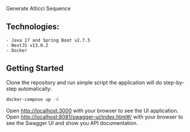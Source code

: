 Generate Alticci Sequence
## Technologies:
    - Java 17 and Spring Boot v2.7.5
    - NextJS v13.0.2
    - Docker

## Getting Started

Clone the repository and run simple script the application will do step-by-step automatically:

```bash
docker-compose up -d
```

Open [http://localhost:3000](http://localhost:3000) with your browser to see the UI application.
Open [http://localhost:8081/swagger-ui/index.html#/](http://localhost:8081/swagger-ui/index.html#/) with your browser to see the Swagger UI and show you API documentation.